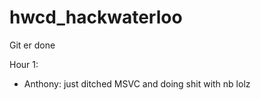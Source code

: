 hwcd_hackwaterloo
=================

Git er done

Hour 1:
- Anthony: just ditched MSVC and doing shit with nb lolz
